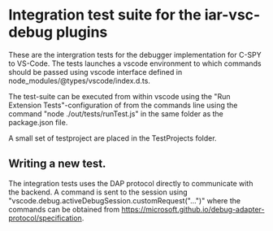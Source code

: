 # Integration test suite for the iar-vsc-debug plugins

These are the intergration tests for the debugger implementation for C-SPY to VS-Code. The tests launches a vscode environment to which commands should be passed using vscode interface defined in node_modules/@types/vscode/index.d.ts.

The test-suite can be executed from within vscode using the "Run Extension Tests"-configuration of from the commands line using the command "node ./out/tests/runTest.js" in the same folder as the package.json file.

A small set of testproject are placed in the TestProjects folder.

## Writing a new test.
The integration tests uses the DAP protocol directly to communicate with the backend. A command is sent to the session using "vscode.debug.activeDebugSession.customRequest("...")" where the commands can be obtained from https://microsoft.github.io/debug-adapter-protocol/specification.
